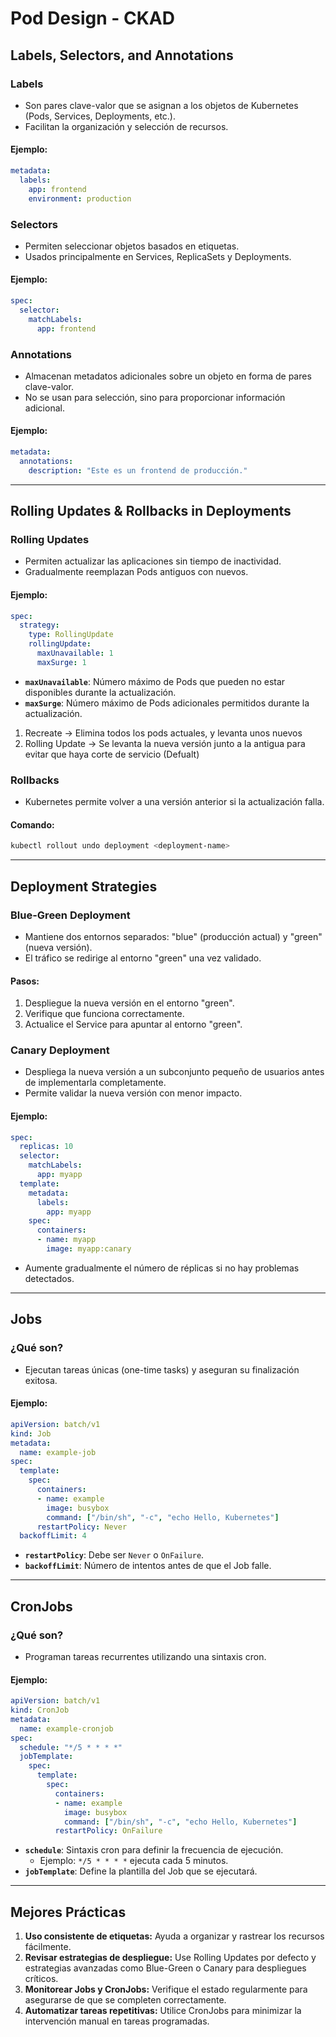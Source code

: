 # Pod Design - CKAD

## Labels, Selectors, and Annotations

### Labels

- Son pares clave-valor que se asignan a los objetos de Kubernetes (Pods, Services, Deployments, etc.).
- Facilitan la organización y selección de recursos.

#### Ejemplo:

```yaml
metadata:
  labels:
    app: frontend
    environment: production
```

### Selectors

- Permiten seleccionar objetos basados en etiquetas.
- Usados principalmente en Services, ReplicaSets y Deployments.

#### Ejemplo:

```yaml
spec:
  selector:
    matchLabels:
      app: frontend
```

### Annotations

- Almacenan metadatos adicionales sobre un objeto en forma de pares clave-valor.
- No se usan para selección, sino para proporcionar información adicional.

#### Ejemplo:

```yaml
metadata:
  annotations:
    description: "Este es un frontend de producción."
```

---

## Rolling Updates & Rollbacks in Deployments

### Rolling Updates

- Permiten actualizar las aplicaciones sin tiempo de inactividad.
- Gradualmente reemplazan Pods antiguos con nuevos.

#### Ejemplo:

```yaml
spec:
  strategy:
    type: RollingUpdate
    rollingUpdate:
      maxUnavailable: 1
      maxSurge: 1
```

- **`maxUnavailable`**: Número máximo de Pods que pueden no estar disponibles durante la actualización.
- **`maxSurge`**: Número máximo de Pods adicionales permitidos durante la actualización.

1. Recreate -> Elimina todos los pods actuales, y levanta unos nuevos
2. Rolling Update -> Se levanta la nueva versión junto a la antigua para evitar que haya corte de servicio (Defualt)

### Rollbacks

- Kubernetes permite volver a una versión anterior si la actualización falla.

#### Comando:

```bash
kubectl rollout undo deployment <deployment-name>
```

---

## Deployment Strategies

### Blue-Green Deployment

- Mantiene dos entornos separados: "blue" (producción actual) y "green" (nueva versión).
- El tráfico se redirige al entorno "green" una vez validado.

#### Pasos:

1. Despliegue la nueva versión en el entorno "green".
2. Verifique que funciona correctamente.
3. Actualice el Service para apuntar al entorno "green".

### Canary Deployment

- Despliega la nueva versión a un subconjunto pequeño de usuarios antes de implementarla completamente.
- Permite validar la nueva versión con menor impacto.

#### Ejemplo:

```yaml
spec:
  replicas: 10
  selector:
    matchLabels:
      app: myapp
  template:
    metadata:
      labels:
        app: myapp
    spec:
      containers:
      - name: myapp
        image: myapp:canary
```

- Aumente gradualmente el número de réplicas si no hay problemas detectados.

---

## Jobs

### ¿Qué son?

- Ejecutan tareas únicas (one-time tasks) y aseguran su finalización exitosa.

#### Ejemplo:

```yaml
apiVersion: batch/v1
kind: Job
metadata:
  name: example-job
spec:
  template:
    spec:
      containers:
      - name: example
        image: busybox
        command: ["/bin/sh", "-c", "echo Hello, Kubernetes"]
      restartPolicy: Never
  backoffLimit: 4
```

- **`restartPolicy`**: Debe ser `Never` o `OnFailure`.
- **`backoffLimit`**: Número de intentos antes de que el Job falle.

---

## CronJobs

### ¿Qué son?

- Programan tareas recurrentes utilizando una sintaxis cron.

#### Ejemplo:

```yaml
apiVersion: batch/v1
kind: CronJob
metadata:
  name: example-cronjob
spec:
  schedule: "*/5 * * * *"
  jobTemplate:
    spec:
      template:
        spec:
          containers:
          - name: example
            image: busybox
            command: ["/bin/sh", "-c", "echo Hello, Kubernetes"]
          restartPolicy: OnFailure
```

- **`schedule`**: Sintaxis cron para definir la frecuencia de ejecución.
    - Ejemplo: `*/5 * * * *` ejecuta cada 5 minutos.
- **`jobTemplate`**: Define la plantilla del Job que se ejecutará.

---

## Mejores Prácticas

1. **Uso consistente de etiquetas:** Ayuda a organizar y rastrear los recursos fácilmente.
2. **Revisar estrategias de despliegue:** Use Rolling Updates por defecto y estrategias avanzadas como Blue-Green o Canary para despliegues críticos.
3. **Monitorear Jobs y CronJobs:** Verifique el estado regularmente para asegurarse de que se completen correctamente.
4. **Automatizar tareas repetitivas:** Utilice CronJobs para minimizar la intervención manual en tareas programadas.